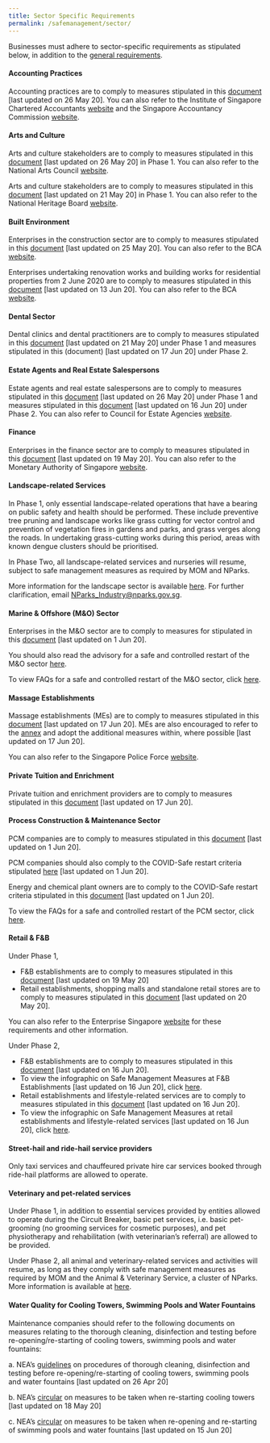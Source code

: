 ```yaml
---
title: Sector Specific Requirements
permalink: /safemanagement/sector/
---
```


Businesses must adhere to sector-specific requirements as stipulated below, in addition to the <a href="https://covid.gobusiness.gov.sg/safemanagement/general/" target="_blank">general requirements</a>. 

#### **Accounting Practices**

Accounting practices are to comply to measures stipulated in this <a href="https://go.gov.sg/accountingpractices" target="_blank">document</a> [last updated on 26 May 20]. You can also refer to the Institute of Singapore Chartered Accountants <a href = "https://isca.org.sg/covid-19-series/faqs/?j=538131&sfmc_sub=28753357&l=215_HTML&u=10800996&mid=7235277&jb=1" target="_blank">website</a> and the Singapore Accountancy Commission <a href = "https://www.sac.gov.sg/isca-sac-advisory-safe-management-measures-accounting-practices-post-covid-19-circuit-breaker-period" target="_blank">website</a>.

#### **Arts and Culture**

Arts and culture stakeholders are to comply to measures stipulated in this <a href="https://go.gov.sg/nacsmrrequirements" target="_blank">document</a> [last updated on 26 May 20] in Phase 1. You can also refer to the National Arts Council <a href="https://www.nac.gov.sg/whatwedo/support/sustaining-the-arts-during-covid-19/Operationalisation-of-Circuit-Breaker-Safe-Distancing-Measures.html" target="_blank">website</a>.

Arts and culture stakeholders are to comply to measures stipulated in this <a href="https://go.gov.sg/nhbsmrrequirements" target="_blank">document</a> [last updated on 21 May 20] in Phase 1. You can also refer to the National Heritage Board <a href="https://www.nhb.gov.sg/what-we-do/our-work/sector-development/museum-roundtable/public-advisory-on-covid-19" target="_blank">website</a>.

#### **Built Environment**

Enterprises in the construction sector are to comply to measures stipulated in this <a href="https://go.gov.sg/construction" target="_blank">document</a> [last updated on 25 May 20]. You can also refer to the BCA <a href="https://www1.bca.gov.sg/COVID-19" target="_blank">website</a>.

Enterprises undertaking renovation works and building works for residential properties from 2 June 2020 are to comply to measures stipulated in this <a href="https://go.gov.sg/renosmrrequirements" target="_blank">document</a> [last updated on 13 Jun 20]. You can also refer to the BCA <a href="https://www1.bca.gov.sg/COVID-19" target="_blank">website</a>.

#### **Dental Sector**

Dental clinics and dental practitioners are to comply to measures stipulated in this <a href="https://go.gov.sg/dentalcircular" target="_blank">document</a> [last updated on 21 May 20] under Phase 1 and measures stipulated in this (document) [last updated on 17 Jun 20] under Phase 2.

#### **Estate Agents and Real Estate Salespersons**

Estate agents and real estate salespersons are to comply to measures stipulated in this <a href="https://go.gov.sg/cea" target="_blank">document</a> [last updated on 26 May 20] under Phase 1 and measures stipulated in this <a href="https://go.gov.sg/cea2" target="_blank">document</a> [last updated on 16 Jun 20] under Phase 2. You can also refer to Council for Estate Agencies <a href = "https://www.cea.gov.sg/news-publications/press-releases/covid-19-cea-s-measures-and-guidance" target="_blank">website</a>.

#### **Finance**

Enterprises in the finance sector are to comply to measures stipulated in this <a href="https://go.gov.sg/massmrrequirements" target="_blank">document</a> [last updated on 19 May 20]. You can also refer to the Monetary Authority of Singapore <a href = "https://www.mas.gov.sg/news/media-releases/2020/safe-re-opening-of-more-customer-services-in-the-financial-sector" target="_blank">website</a>.

#### **Landscape-related Services**

In Phase 1, only essential landscape-related operations that have a bearing on public safety and health should be performed. These include preventive tree pruning and landscape works like grass cutting for vector control and prevention of vegetation fires in gardens and parks, and grass verges along the roads. In undertaking grass-cutting works during this period, areas with known dengue clusters should be prioritised.

In Phase Two, all landscape-related services and nurseries will resume, subject to safe management measures as required by MOM and NParks. 

More information for the landscape sector is available <a href="https://go.gov.sg/safe-landscaping" target="_blank">here</a>. For further clarification, email <a href = "mailto: NParks_Industry@nparks.gov.sg">NParks_Industry@nparks.gov.sg</a>.

#### **Marine & Offshore (M&O) Sector**

Enterprises in the M&O sector are to comply to measures for stipulated in this <a href="/images/Advisory - MO Sector (final 1 June 2020).pdf" target="_blank">document</a> [last updated on 1 Jun 20].

You should also read the advisory for a safe and controlled restart of the M&O sector <a href="/images/Criteria - Shipyards (final 1 June 2020).pdf" target="_blank">here</a>.

To view FAQs for a safe and controlled restart of the M&O sector, click <a href="/images/FAQs for Restart of MO Sector (final 1 June 2020).pdf" target="_blank">here</a>.

#### **Massage Establishments**

Massage establishments (MEs) are to comply to measures stipulated in this <a href="https://go.gov.sg/meadvisory" target="_blank">document</a> [last updated on 17 Jun 20]. MEs are also encouraged to refer to the <a href="https://go.gov.sg/meannex" target="_blank">annex</a> and adopt the additional measures within, where possible [last updated on 17 Jun 20].

You can also refer to the Singapore Police Force <a href = "https://www.police.gov.sg/e-Services/Police-Licences/Massage-Establishment-Licence" target="_blank">website</a>.

#### **Private Tuition and Enrichment**

Private tuition and enrichment providers are to comply to measures stipulated in this <a href="https://go.gov.sg/tuitionadvisory" target="_blank">document</a> [last updated on 17 Jun 20].

#### **Process Construction & Maintenance Sector**

PCM companies are to comply to measures stipulated in this <a href="https://go.gov.sg/PCMAdvisory" target="_blank">document</a> [last updated on 1 Jun 20].

PCM companies should also comply to the COVID-Safe restart criteria stipulated <a href="https://go.gov.sg/CriteriaPCMCompanies" target="_blank">here</a> [last updated on 1 Jun 20].

Energy and chemical plant owners are to comply to the COVID-Safe restart criteria stipulated in this <a href="https://go.gov.sg/CriteriaECPlantOwners" target="_blank">document</a> [last updated on 1 Jun 20].

To view the FAQs for a safe and controlled restart of the PCM sector, click <a href="https://go.gov.sg/FAQsforRestartofPCMSector" target="_blank">here</a>.

#### **Retail & F&B**

Under Phase 1, 
- F&B establishments are to comply to measures stipulated in this <a href="https://go.gov.sg/fbestablishments" target="_blank">document</a> [last updated on 19 May 20]
- Retail establishments, shopping malls and standalone retail stores are to comply to measures stipulated in this <a href="https://go.gov.sg/retailsmrrequirements" target="_blank">document</a> [last updated on 20 May 20].

You can also refer to the Enterprise Singapore <a href = "https://www.enterprisesg.gov.sg/covid-19/safe-distance" target="_blank">website</a> for these requirements and other information.

Under Phase 2,
- F&B establishments are to comply to measures stipulated in this <a href="https://go.gov.sg/fbestablishments2" target="_blank">document</a> [last updated on 16 Jun 20].
- To view the infographic on Safe Management Measures at F&B Establishments [last updated on 16 Jun 20], click <a href="https://go.gov.sg/smrfnb" target="_blank">here</a>.
- Retail establishments and lifestyle-related services are to comply to measures stipulated in this <a href="https://go.gov.sg/retailsmrrequirements2" target="_blank">document</a> [last updated on 16 Jun 20].
- To view the infographic on Safe Management Measures at retail establishments and lifestyle-related services [last updated on 16 Jun 20], click <a href="https://go.gov.sg/smrretail" target="_blank">here</a>.

#### **Street-hail and ride-hail service providers**

Only taxi services and chauffeured private hire car services booked through ride-hail platforms are allowed to operate.

#### **Veterinary and pet-related services**

Under Phase 1, in addition to essential services provided by entities allowed to operate during the Circuit Breaker, basic pet services, i.e. basic pet-grooming (no grooming services for cosmetic purposes), and pet physiotherapy and rehabilitation (with veterinarian’s referral) are allowed to be provided. 

Under Phase 2, all animal and veterinary-related services and activities will resume, as long as they comply with safe management measures as required by MOM and the Animal & Veterinary Service, a cluster of NParks. More information is available at <a href="https://go.gov.sg/avs-covid" target="_blank">here</a>.

#### **Water Quality for Cooling Towers, Swimming Pools and Water Fountains**

Maintenance companies should refer to the following documents on measures relating to the thorough cleaning, disinfection and testing before re-opening/re-starting of cooling towers, swimming pools and water fountains: 

a.	NEA’s <a href="https://go.gov.sg/GuidelinesforManagingWaterQuality" target="_blank">guidelines</a> on procedures of thorough cleaning, disinfection and testing before re-opening/re-starting of cooling towers, swimming pools and water fountains [last updated on 26 Apr 20]

b.	NEA’s <a href="https://go.gov.sg/CircularonMeasuresRestartingCoolingTowers" target="_blank">circular</a> on measures to be taken when re-starting cooling towers [last updated on 18 May 20]

c.	NEA’s <a href="https://go.gov.sg/CircularonMeasuresSwimmingPoolsAndWaterFountains" target="_blank">circular</a> on measures to be taken when re-opening and re-starting of swimming pools and water fountains [last updated on 15 Jun 20]
